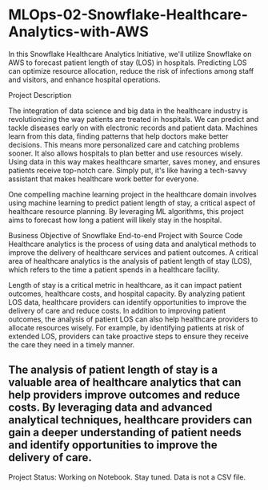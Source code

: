 # MLOps-02-Snowflake-Healthcare-Analytics-with-AWS
In this Snowflake Healthcare Analytics Initiative, we'll utilize Snowflake on AWS to forecast patient length of stay (LOS) in hospitals. Predicting LOS can optimize resource allocation, reduce the risk of infections among staff and visitors, and enhance hospital operations.

Project Description

The integration of data science and big data in the healthcare industry is revolutionizing the way patients are treated in hospitals. We can predict and tackle diseases early on with electronic records and patient data. Machines learn from this data, finding patterns that help doctors make better decisions. This means more personalized care and catching problems sooner. It also allows hospitals to plan better and use resources wisely. Using data in this way makes healthcare smarter, saves money, and ensures patients receive top-notch care. Simply put, it's like having a tech-savvy assistant that makes healthcare work better for everyone.

One compelling machine learning project in the healthcare domain involves using machine learning to predict patient length of stay, a critical aspect of healthcare resource planning. By leveraging ML algorithms, this project aims to forecast how long a patient will likely stay in the hospital.

Business Objective of Snowflake End-to-end Project with Source Code
Healthcare analytics is the process of using data and analytical methods to improve the delivery of healthcare services and patient outcomes. A critical area of healthcare analytics is the analysis of patient length of stay (LOS), which refers to the time a patient spends in a healthcare facility.

Length of stay is a critical metric in healthcare, as it can impact patient outcomes, healthcare costs, and hospital capacity. By analyzing patient LOS data, healthcare providers can identify opportunities to improve the delivery of care and reduce costs. In addition to improving patient outcomes, the analysis of patient LOS can also help healthcare providers to allocate resources wisely. For example, by identifying patients at risk of extended LOS, providers can take proactive steps to ensure they receive the care they need in a timely manner.

The analysis of patient length of stay is a valuable area of healthcare analytics that can help providers improve outcomes and reduce costs. By leveraging data and advanced analytical techniques, healthcare providers can gain a deeper understanding of patient needs and identify opportunities to improve the delivery of care.
------
Project Status: Working on Notebook. Stay tuned.
Data is not a CSV file.
